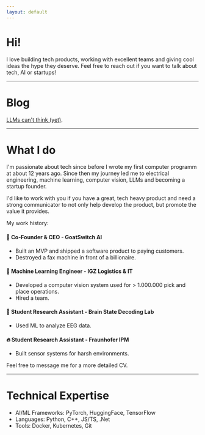 ```yaml
---
layout: default
---
```


# Hi!
I love building tech products, working with excellent teams and giving cool ideas the hype they deserve.
Feel free to reach out if you want to talk about tech, AI or startups!

* * *
# Blog
[LLMs can't think (yet)](./blog/llms_cant_think.md).

* * *
# What I do
I'm passionate about tech since before I wrote my first computer programm at about 12 years ago. Since then my journey led me to electrical engineering, machine learning, computer vision, LLMs and becoming a startup founder.

I'd like to work with you if you have a great, tech heavy product and need a strong communicator to not only help develop the product, but promote the value it provides.

My work history:
#### 🐐 Co-Founder & CEO - GoatSwitch AI
- Built an MVP and shipped a software product to paying customers.
- Destroyed a fax machine in front of a billionaire.

#### 🦾 Machine Learning Engineer - IGZ Logistics & IT
- Developed a computer vision system used for > 1.000.000 pick and place operations.
- Hired a team.

#### 🧠 Student Research Assistant - Brain State Decoding Lab
- Used ML to analyze EEG data.

#### 🔥 Student Research Assistant - Fraunhofer IPM
- Built sensor systems for harsh environments.

Feel free to message me for a more detailed CV.

* * *
# Technical Expertise
- AI/ML Frameworks: PyTorch, HuggingFace, TensorFlow
- Languages: Python, C++, JS/TS, .Net
- Tools: Docker, Kubernetes, Git
